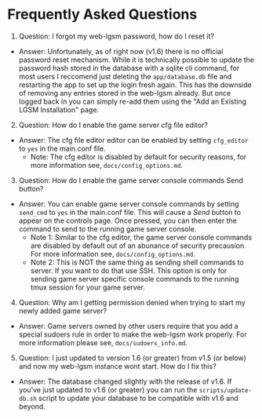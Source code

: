 # Frequently Asked Questions

1. Question: I forgot my web-lgsm password, how do I reset it?
  - Answer: Unfortunately, as of right now (v1.6) there is no official password
    reset mechanism. While it is technically possible to update the password
    hash stored in the database with a sqlite cli command, for most users I
    reccomend just deleting the `app/database.db` file and restarting the app
    to set up the login fresh again. This has the downside of removing any
    entries stored in the web-lgsm already. But once logged back in you can
    simply re-add them using the "Add an Existing LGSM Installation" page.

2. Question: How do I enable the game server cfg file editor?
  - Answer: The cfg file editor editor can be enabled by setting `cfg_editor`
    to `yes` in the main.conf file.
    - Note: The cfg editor is disabled by default for security reasons, for
      more information see, `docs/config_options.md`.

3. Question: How do I enable the game server console commands Send button?
  - Answer: You can enable game server console commands by setting `send_cmd` to
    `yes` in the main.conf file. This will cause a _Send_ button to appear on
    the controls page. Once pressed, you can then enter the command to send to
    the running game server console.
    - Note 1: Similar to the cfg editor, the game server console commands are
      disabled by default out of an abunance of security precausion. For more
      information see, `docs/config_options.md`.
    - Note 2: This is NOT the same thing as sending shell commands to server.
      If you want to do that use SSH. This option is only for sending game
      server specific console commands to the running tmux session for your
      game server.

4. Question: Why am I getting permission denied when trying to start my newly
   added game server?
  - Answer: Game servers owned by other users require that you add a special
    sudoers rule in order to make the web-lgsm work properly. For more
    information please see, `docs/sudoers_info.md`.

5. Question: I just updated to version 1.6 (or greater) from v1.5 (or below)
   and now my web-lgsm instance wont start. How do I fix this?
  - Answer: The database changed slightly with the release of v1.6. If you've
    just updated to v1.6 (or greater) you can run the `scripts/update-db.sh`
    script to update your database to be compatible with v1.6 and beyond.
